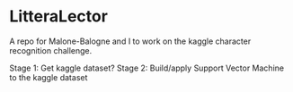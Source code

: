 LitteraLector
=============

A repo for Malone-Balogne and I to work on the kaggle character recognition challenge.

Stage 1: Get kaggle dataset?
Stage 2: Build/apply Support Vector Machine to the kaggle dataset